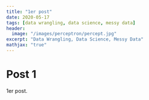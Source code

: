```yaml
---
title: "1er post"
date: 2020-05-17
tags: [data wrangling, data science, messy data]
header:
  image: "/images/perceptron/percept.jpg"
excerpt: "Data Wrangling, Data Science, Messy Data"
mathjax: "true"
---
```


# Post 1

1er post.
